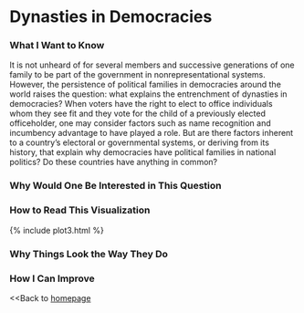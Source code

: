 # Dynasties in Democracies

### What I Want to Know
It is not unheard of for several members and successive generations of one family to be part of the government in nonrepresentational systems. However, the persistence of political families in democracies around the world raises the question: what explains the entrenchment of dynasties in democracies? When voters have the right to elect to office individuals whom they see fit and they vote for the child of a previously elected officeholder, one may consider factors such as name recognition and incumbency advantage to have played a role. But are there factors inherent to a country’s electoral or governmental systems, or deriving from its history, that explain why democracies have political families in national politics? Do these countries have anything in common?

### Why Would One Be Interested in This Question
### How to Read This Visualization
{% include plot3.html %}
### Why Things Look the Way They Do
### How I Can Improve
<<Back to [homepage](https://spoudyal1989.github.io/datavizsample)

